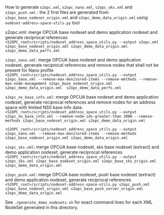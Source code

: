 How to generate `s2opc.xml`, `s2opc_nano.xml`, `s2opc_sks.xml` and `s2opc_push.xml` : the 2 first files are generated from `s2opc_base_nodeset_origin.xml` and `s2opc_demo_data_origin.xml` using `nodeset-address-space-utils.py` tool

s2opc.xml: merge OPCUA base nodeset and demo application nodeset and generate reciprocal references
`<S2OPC_root>/scripts/nodeset_address_space_utils.py --output s2opc.xml s2opc_base_nodeset_origin.xml s2opc_demo_data_origin.xml s2opc_demo_data_perfs.xml`

`s2opc_nano.xml`: merge OPCUA base nodeset and demo application nodeset, generate reciprocal references and remove nodes that shall not be present for Nano profile
`<S2OPC_root>/scripts/nodeset_address_space_utils.py --output s2opc_nano.xml --remove-max-monitored-items --remove-methods --remove-max-node-management s2opc_base_nodeset_origin.xml s2opc_demo_data_origin.xml  s2opc_demo_data_perfs.xml`

`s2opc_no_base_info.xml`: merge OPCUA base nodeset and demo application nodeset, generate reciprocal references and remove nodes for an address space with limited NS0 base info data:
`<S2OPC_root>/scripts/nodeset_address_space_utils.py --output s2opc_no_base_info.xml --remove-node-ids-greater-than 3000 --remove-methods s2opc_base_nodeset_origin.xml s2opc_demo_data_origin.xml`

`<S2OPC_root>/scripts/nodeset_address_space_utils.py --output s2opc_nano.xml --remove-max-monitored-items --remove-methods s2opc_base_nodeset_origin.xml s2opc_demo_data_origin.xml`

`s2opc_sks.xml`: merge OPCUA base nodeset, sks base nodeset (extract) and demo application nodeset, generate reciprocal references
`<S2OPC_root>/scripts/nodeset_address_space_utils.py --output s2opc_sks.xml s2opc_base_nodeset_origin.xml s2opc_base_sks_origin.xml s2opc_demo_data_origin.xml`

`s2opc_push.xml`: merge OPCUA base nodeset, push base nodeset (extract) and demo application nodeset, generate reciprocal references
`<S2OPC_root>/scripts/nodeset-address-space-utils.py s2opc_push.xml s2opc_base_nodeset_origin.xml s2opc_base_push_server_origin.xml s2opc_demo_data_origin.xml`

See `./generate_demo_nodesets.sh` for exact command lines for each XML NodeSet generated in this directory.
